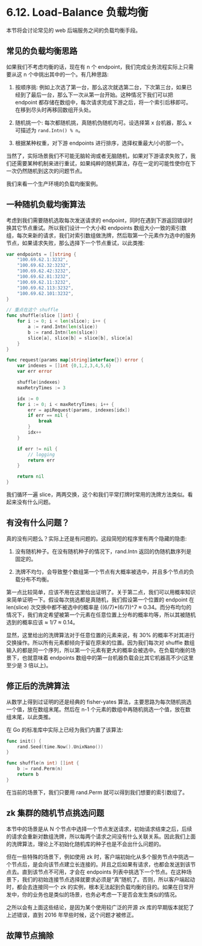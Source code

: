 # 6.12. Load-Balance 负载均衡

本节将会讨论常见的 web 后端服务之间的负载均衡手段。

## 常见的负载均衡思路

如果我们不考虑均衡的话，现在有 n 个 endpoint，我们完成业务流程实际上只需要从这 n 个中挑出其中的一个。有几种思路:

1. 按顺序挑: 例如上次选了第一台，那么这次就选第二台，下次第三台，如果已经到了最后一台，那么下一次从第一台开始。这种情况下我们可以把 endpoint 都存储在数组中，每次请求完成下游之后，将一个索引后移即可。在移到尽头时再移回数组开头处。

2. 随机挑一个: 每次都随机挑，真随机伪随机均可。设选择第 x 台机器，那么 x 可描述为 `rand.Intn() % n`。

3. 根据某种权重，对下游 endpoints 进行排序，选择权重最大/小的那一个。

当然了，实际场景我们不可能无脑轮询或者无脑随机，如果对下游请求失败了，我们还需要某种机制来进行重试，如果纯粹的随机算法，存在一定的可能性使你在下一次仍然随机到这次的问题节点。

我们来看一个生产环境的负载均衡案例。

## 一种随机负载均衡算法

考虑到我们需要随机选取每次发送请求的 endpoint，同时在遇到下游返回错误时换其它节点重试。所以我们设计一个大小和 endpoints 数组大小一致的索引数组，每次来新的请求，我们对索引数组做洗牌，然后取第一个元素作为选中的服务节点，如果请求失败，那么选择下一个节点重试，以此类推:

```go
var endpoints = []string {
    "100.69.62.1:3232",
    "100.69.62.32:3232",
    "100.69.62.42:3232",
    "100.69.62.81:3232",
    "100.69.62.11:3232",
    "100.69.62.113:3232",
    "100.69.62.101:3232",
}

// 重点在这个 shuffle
func shuffle(slice []int) {
    for i := 0; i < len(slice); i++ {
        a := rand.Intn(len(slice))
        b := rand.Intn(len(slice))
        slice[a], slice[b] = slice[b], slice[a]
    }
}

func request(params map[string]interface{}) error {
    var indexes = []int {0,1,2,3,4,5,6}
    var err error

    shuffle(indexes)
    maxRetryTimes := 3

    idx := 0
    for i := 0; i < maxRetryTimes; i++ {
        err = apiRequest(params, indexes[idx])
        if err == nil {
            break
        }
        idx++
    }

    if err != nil {
        // logging
        return err
    }

    return nil
}

```

我们循环一遍 slice，两两交换，这个和我们平常打牌时常用的洗牌方法类似。看起来没有什么问题。

## 有没有什么问题？

真的没有问题么？实际上还是有问题的。这段简短的程序里有两个隐藏的隐患:

1. 没有随机种子。在没有随机种子的情况下，rand.Intn 返回的伪随机数序列是固定的。

2. 洗牌不均匀，会导致整个数组第一个节点有大概率被选中，并且多个节点的负载分布不均衡。

第一点比较简单，应该不用在这里给出证明了。关于第二点，我们可以用概率知识来简单证明一下。假设每次挑选都是真随机，我们假设第一个位置的 endpoint 在 len(slice) 次交换中都不被选中的概率是 ((6/7)*(6/7))^7 ≈ 0.34。而分布均匀的情况下，我们肯定希望被第一个元素在任意位置上分布的概率均等，所以其被随机选到的概率应该 ≈ 1/7 ≈ 0.14。

显然，这里给出的洗牌算法对于任意位置的元素来说，有 30% 的概率不对其进行交换操作。所以所有元素都倾向于留在原来的位置。因为我们每次对 shuffle 数组输入的都是同一个序列，所以第一个元素有更大的概率会被选中。在负载均衡的场景下，也就意味着 endpoints 数组中的第一台机器负载会比其它机器高不少(这里至少是 3 倍以上)。

## 修正后的洗牌算法

从数学上得到过证明的还是经典的 fisher-yates 算法，主要思路为每次随机挑选一个值，放在数组末尾。然后在 n-1 个元素的数组中再随机挑选一个值，放在数组末尾，以此类推。

在 Go 的标准库中实际上已经为我们内置了该算法:

```go
func init() {
    rand.Seed(time.Now().UnixNano())
}

func shuffle(n int) []int {
    b := rand.Perm(n)
    return b
}
```

在当前的场景下，我们只要用 rand.Perm 就可以得到我们想要的索引数组了。

## zk 集群的随机节点挑选问题

本节中的场景是从 N 个节点中选择一个节点发送请求，初始请求结束之后，后续的请求会重新对数组洗牌，所以每两个请求之间没有什么关联关系。因此我们上面的洗牌算法，理论上不初始化随机库的种子也是不会出什么问题的。

但在一些特殊的场景下，例如使用 zk 时，客户端初始化从多个服务节点中挑选一个节点后，是会向该节点建立长连接的。并且之后如果有请求，也都会发送到该节点去。直到该节点不可用，才会在 endpoints 列表中挑选下一个节点。在这种场景下，我们的初始连接节点选择就要求必须是“真”随机了。否则，所以客户端起动时，都会去连接同一个 zk 的实例，根本无法起到负载均衡的目的。如果在日常开发中，你的业务也是类似的场景，也务必考虑一下是否会发生类似的情况。

之所以会有上面这些结论，是因为某个使用较广泛的开源 zk 库的早期版本就犯了上述错误，直到 2016 年早些时候，这个问题才被修正。

## 故障节点摘除
